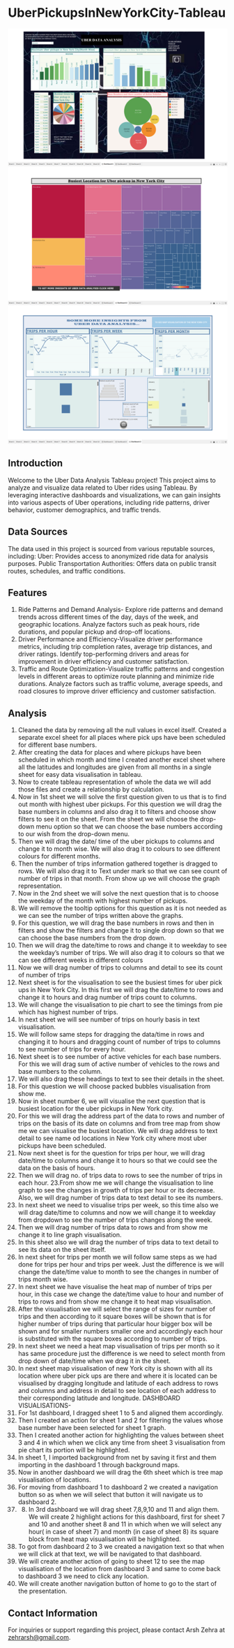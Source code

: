 # UberPickupsInNewYorkCity-Tableau
![Alt Text](UberDataAnalysis.png)
![Alt Text](BusiestLocation.png)
![Alt Text](InsightsfromUberDataAnalysis.png)

## Introduction
Welcome to the Uber Data Analysis Tableau project! This project aims to analyze and visualize data related to Uber rides using Tableau. By leveraging interactive dashboards and visualizations, we can gain insights into various aspects of Uber operations, including ride patterns, driver behavior, customer demographics, and traffic trends.
## Data Sources
The data used in this project is sourced from various reputable sources, including:
Uber: Provides access to anonymized ride data for analysis purposes.
Public Transportation Authorities: Offers data on public transit routes, schedules, and traffic conditions.
## Features
1. Ride Patterns and Demand Analysis- Explore ride patterns and demand trends across different times of the day, days of the week, and geographic locations. Analyze factors such as peak hours, ride durations, and popular pickup and drop-off locations.
2. Driver Performance and Efficiency-Visualize driver performance metrics, including trip completion rates, average trip distances, and driver ratings. Identify top-performing drivers and areas for improvement in driver efficiency and customer satisfaction.
3. Traffic and Route Optimization-Visualize traffic patterns and congestion levels in different areas to optimize route planning and minimize ride durations. Analyze factors such as traffic volume, average speeds, and road closures to improve driver efficiency and customer satisfaction.
## Analysis
1. Cleaned the data by removing all the null values in excel itself. Created a separate excel sheet for all places where pick ups have been scheduled for different base numbers.
2. After creating the data for places and where pickups have been scheduled in which month and time I created another excel sheet where all the latitudes and longitudes are given from all months in a single sheet for easy data visualisation in tableau.
3. Now to create tableau representation of whole the data we will add those files and create a relationship by calculation.
4. Now in 1st sheet we will solve the first question given to us that is to find out month with highest uber pickups. For this question we will drag the base numbers in columns and also drag it to filters and choose show filters to see it on the sheet. From the sheet we will choose the drop-down menu option so that we can choose the base numbers according to our wish from the drop-down menu.
5. Then we will drag the date/ time of the uber pickups to columns and change it to month wise. We will also drag it to colours to see different colours for different months.
6. Then the number of trips information gathered together is dragged to rows. We will also drag it to Text under mark so that we can see count of number of trips in that month. From show up we will choose the graph representation.
7. Now in the 2nd sheet we will solve the next question that is to choose the weekday of the month with highest number of pickups.
8. We will remove the tooltip options for this question as it is not needed as we can see the number of trips written above the graphs.
9. For this question, we will drag the base numbers in rows and then in filters and show the filters and change it to single drop down so that we can choose the base numbers from the drop down.
10. Then we will drag the date/time to rows and change it to weekday to see the weekday’s number of trips. We will also drag it to colours so that we can see different weeks in different colours
11. Now we will drag number of trips to columns and detail to see its count of number of trips
12. Next sheet is for the visualisation to see the busiest times for uber pick ups in New York City. In this first we will drag the date/time to rows and change it to hours and drag number of trips count to columns.
13. We will change the visualisation to pie chart to see the timings from pie which has highest number of trips.
14. In next sheet we will see number of trips on hourly basis in text visualisation.
15. We will follow same steps for dragging the data/time in rows and changing it to hours and dragging count of number of trips to columns to see number of trips for every hour.
16. Next sheet is to see number of active vehicles for each base numbers. For this we will drag sum of active number of vehicles to the rows and base numbers to the column.
17. We will also drag these headings to text to see their details in the sheet.
18. For this question we will choose packed bubbles visualisation from show me.
19. Now in sheet number 6, we will visualise the next question that is busiest location for the uber pickups in New York city.
20. For this we will drag the address part of the data to rows and number of trips on the basis of its date on columns and from tree map from show me we can visualise the busiest location. We will drag address to text detail to see name od locations in New York city where most uber pickups have been scheduled.
21. Now next sheet is for the question for trips per hour, we will drag date/time to columns and change it to hours so that we could see the data on the basis of hours.
22. Then we will drag no. of trips data to rows to see the number of trips in each hour.
23.From show me we will change the visualisation to line graph to see the changes in growth of trips per hour or its decrease. Also, we will drag number of trips data to text detail to see its numbers.
24. In next sheet we need to visualise trips per week, so this time also we will drag date/time to columns and now we will change it to weekday from dropdown to see the number of trips changes along the week.
25. Then we will drag number of trips data to rows and from show me change it to line graph visualisation.
26. In this sheet also we will drag the number of trips data to text detail to see its data on the sheet itself.
27. In next sheet for trips per month we will follow same steps as we had done for trips per hour and trips per week. Just the difference is we will change the date/time value to month to see the changes in number of trips month wise.
28. In next sheet we have visualise the heat map of number of trips per hour, in this case we change the date/time value to hour and number of trips to rows and from show me change it to heat map visualisation.
29. After the visualisation we will select the range of sizes for number of trips and then according to it square boxes will be shown that is for higher number of trips during that particular hour bigger box will be shown and for smaller numbers smaller one and accordingly each hour is substituted with the square boxes according to number of trips.
30. In next sheet we need a heat map visualisation of trips per month so it has same procedure just the difference is we need to select month from drop down of date/time when we drag it in the sheet.
31. In next sheet map visualisation of new York city is shown with all its location where uber pick ups are there and where it is located can be visualised by dragging longitude and latitude of each address to rows and columns and address in detail to see location of each address to their corresponding latitude and longitude.
DASHBOARD VISUALISATIONS-
1. For 1st dashboard, I dragged sheet 1 to 5  and aligned them accordingly.
2. Then I created an action for sheet 1 and 2 for filtering the values whose base number have been selected for sheet 1 graph.
3. Then I created another action for highlighting the values between sheet 3 and 4 in which when we click any time from sheet 3 visualisation from pie chart its portion will be highlighted.
4. In sheet 1, I imported background from net by saving it first and them importing in the dashboard 1 through background maps.
5. Now in another dashboard we will drag the 6th sheet which is tree map visualisation of locations. 
6. For moving from dashboard 1 to dashboard 2 we created a navigation button so as when we will select that button it will navigate us to dashboard 2.
7. 8. In 3rd dashboard we will drag sheet 7,8,9,10 and 11 and align them. 
We will create 2 highlight actions for this dashboard, first for sheet 7 and 10 and another sheet 8 and 11 in which when we will select any hour( in case of sheet 7) and month (in case of sheet 8) its square block from heat map visualisation will be highlighted.
9. To got from dashboard 2 to 3 we created a navigation text so that when we will click at that text, we will be navigated to that dashboard.
10. We will create another action of going to sheet 12 to see the map visualisation of the location from dashboard 3 and same to come back to dashboard 3 we need to click any location.
11. We will create another navigation button of home to go to the start of the presentation.

## Contact Information
For inquiries or support regarding this project, please contact Arsh Zehra at zehrarsh@gmail.com.
